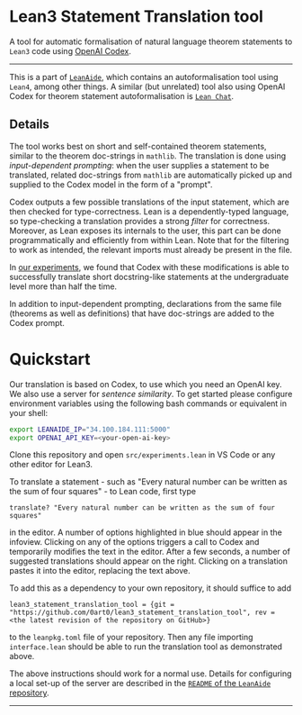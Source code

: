 # Lean3 Statement Translation tool

A tool for automatic formalisation of natural language theorem statements to `Lean3` code using [OpenAI Codex](https://openai.com/blog/openai-codex/).

---

This is a part of [`LeanAide`](https://github.com/siddhartha-gadgil/LeanAide), which contains an autoformalisation tool using `Lean4`, among other things. A similar (but unrelated) tool also using OpenAI Codex for theorem statement autoformalisation is [`Lean Chat`](https://github.com/zhangir-azerbayev/lean-chat).

## Details

The tool works best on short and self-contained theorem statements, similar to the theorem doc-strings in `mathlib`. The translation is done using *input-dependent prompting*: when the user supplies a statement to be translated, related doc-strings from `mathlib` are automatically picked up and supplied to the Codex model in the form of a "prompt".

Codex outputs a few possible translations of the input statement, which are then checked for type-correctness. Lean is a dependently-typed language, so type-checking a translation provides a strong *filter* for correctness. Moreover, as Lean exposes its internals to the user, this part can be done programmatically and efficiently from within Lean. Note that for the filtering to work as intended, the relevant imports must already be present in the file.

In [our experiments](https://mathai2022.github.io/papers/17.pdf), we found that Codex with these modifications is able to successfully translate short docstring-like statements at the undergraduate level more than half the time.

In addition to input-dependent prompting, declarations from the same file (theorems as well as definitions) that have doc-strings are added to the Codex prompt. 

# Quickstart

Our translation is based on Codex, to use which you need an OpenAI key. We also use a server for *sentence similarity*. To get started please configure environment variables using the following bash commands or equivalent in your shell:

```bash
export LEANAIDE_IP="34.100.184.111:5000"
export OPENAI_API_KEY=<your-open-ai-key>
```

Clone this repository and open `src/experiments.lean` in VS Code or any other editor for Lean3. 

To translate a statement - such as "Every natural number can be written as the sum of four squares" - to Lean code, first type

```lean
translate? "Every natural number can be written as the sum of four squares"
```

in the editor. A number of options highlighted in blue should appear in the infoview. Clicking on any of the options triggers a call to Codex and temporarily modifies the text in the editor. After a few seconds, a number of suggested translations should appear on the right. Clicking on a translation pastes it into the editor, replacing the text above.

To add this as a dependency to your own repository, it should suffice to add

```lean
lean3_statement_translation_tool = {git = "https://github.com/0art0/lean3_statement_translation_tool", rev = <the latest revision of the repository on GitHub>}
```

to the `leanpkg.toml` file of your repository. Then any file importing `interface.lean` should be able to run the translation tool as demonstrated above.

The above instructions should work for a normal use. Details for configuring a local set-up of the server are described in the [`README` of the `LeanAide` repository](https://github.com/siddhartha-gadgil/LeanAide/blob/main/README.md).

---
